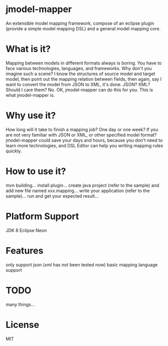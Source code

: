 # jmodel-mapper
An extensible model mapping framework, compose of an eclipse plugin (provide a simple model mapping DSL)  and a general model mapping core. 

# What is it?
Mapping between models in different formats always is boring. You have to face various technologies, languages, and frameworks. Why don't you imagine such a scene? I know the structures of source model and target model, then point out the mapping relation between fields, then again, say I want to convert the model from JSON to XML, it's done. JSON? XML? Should I care them? No. OK, jmodel-mapper can do this for you. This is what jmodel-mapper is.

# Why use it?
How long will it take to finish a mapping job? One day or one week? If you are not very familiar with JSON or XML, or other specified model format? jmodel-mapper could save your days and hours, because you don't need to learn more technologies, and DSL Editor can help you writing mapping rules quickly. 

# How to use it?
mvn building...
install plugin...
create java project (refer to the sample) and add new file named xxx.mapping...
write your application (refer to the sample)...
run and get your expected result...



# Platform Support
JDK 8
Eclipse Neon

# Features
only support json (xml has not been tested now)
basic mapping language support

# TODO
many things...

# License
MIT
